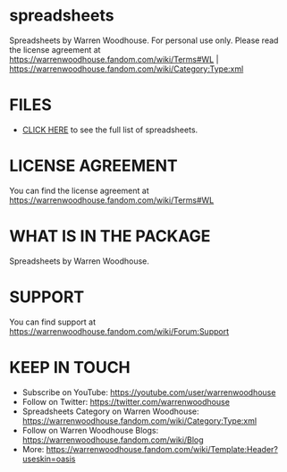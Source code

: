 # spreadsheets
Spreadsheets by Warren Woodhouse. For personal use only. Please read the license agreement at https://warrenwoodhouse.fandom.com/wiki/Terms#WL | https://warrenwoodhouse.fandom.com/wiki/Category:Type:xml

# FILES
* [CLICK HERE](https://github.com/warrenwoodhouse/spreadsheets/find/main) to see the full list of spreadsheets.

# LICENSE AGREEMENT
You can find the license agreement at https://warrenwoodhouse.fandom.com/wiki/Terms#WL

# WHAT IS IN THE PACKAGE
Spreadsheets by Warren Woodhouse.

# SUPPORT
You can find support at https://warrenwoodhouse.fandom.com/wiki/Forum:Support

# KEEP IN TOUCH
* Subscribe on YouTube: https://youtube.com/user/warrenwoodhouse
* Follow on Twitter: https://twitter.com/warrenwoodhouse
* Spreadsheets Category on Warren Woodhouse: https://warrenwoodhouse.fandom.com/wiki/Category:Type:xml
* Follow on Warren Woodhouse Blogs: https://warrenwoodhouse.fandom.com/wiki/Blog
* More: https://warrenwoodhouse.fandom.com/wiki/Template:Header?useskin=oasis

